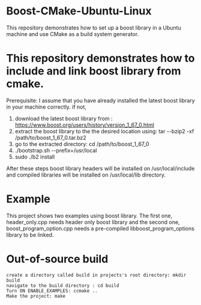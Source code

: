 # Boost-CMake-Ubuntu-Linux
This repository demonstrates how to set up a boost library in a Ubuntu machine and use CMake as a build system generator.

# This repository demonstrates how to include and link boost library from cmake.

Prerequisite:
I assume that you have already installed the latest boost library in your machine correctly.
if not, 
1. download the latest boost library from : https://www.boost.org/users/history/version_1_67_0.html
2. extract the boost library to the the desired location using: tar --bzip2 -xf /path/to/boost_1_67_0.tar.bz2
3. go to the extracted directory: cd /path/to/boost_1_67_0
4. ./bootstrap.sh --prefix=/usr/local
5. sudo ./b2 install

After these steps boost library headers will be installed on /usr/local/include and compiled libraries will be installed on /usr/local/lib directory.

# Example
This project shows two examples using boost library. The first one, header_only.cpp needs header only boost library and the second one, boost_program_option.cpp needs a pre-compiled libboost_program_options library to be linked.

# Out-of-source build

```
create a directory called build in projects's root directory: mkdir build
navigate to the build directory : cd build
Turn ON ENABLE_EXAMPLES: ccmake ..
Make the project: make
```

